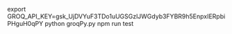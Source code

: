
export GROQ_API_KEY=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
python groqPy.py
npm run test
